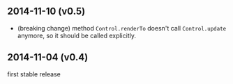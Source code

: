 ## 

## 2014-11-10 (v0.5)
* (breaking change) method `Control.renderTo` doesn't call `Control.update` anymore, so it should be called explicitly.

## 2014-11-04 (v0.4)
first stable release
